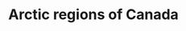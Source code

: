 ---
title: Arctic regions of Canada
longTitle: 'Arctic regions of Canada'
tags:
- gccommon
usedFor:
- "[[Northern Canada]]"
---